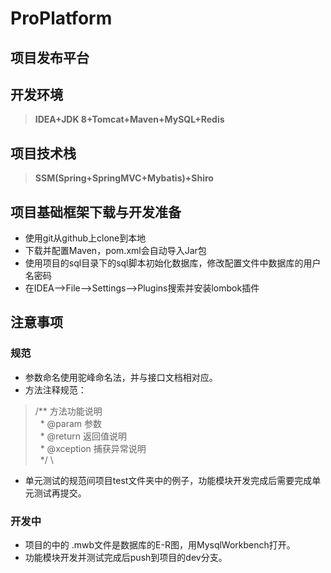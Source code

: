 # ProPlatform
项目发布平台
---------------
## 开发环境
>**IDEA+JDK 8+Tomcat+Maven+MySQL+Redis**

## 项目技术栈
>**SSM(Spring+SpringMVC+Mybatis)+Shiro**

## 项目基础框架下载与开发准备
* 使用git从github上clone到本地
* 下载并配置Maven，pom.xml会自动导入Jar包
* 使用项目的sql目录下的sql脚本初始化数据库，修改配置文件中数据库的用户名密码
* 在IDEA-->File-->Settings-->Plugins搜索并安装lombok插件

## 注意事项

### 规范
* 参数命名使用驼峰命名法，并与接口文档相对应。
* 方法注释规范：
> /** 方法功能说明 \
>   * @param 参数 \
>   * @return 返回值说明 \
>   * @xception 捕获异常说明 \
>   */ \
* 单元测试的规范间项目test文件夹中的例子，功能模块开发完成后需要完成单元测试再提交。

### 开发中
* 项目的中的 .mwb文件是数据库的E-R图，用MysqlWorkbench打开。
* 功能模块开发并测试完成后push到项目的dev分支。

